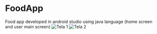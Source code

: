 # FoodApp
Food app developed in android studio using java language (home screen and user main screen)
<img src="C:\Users\User\Pictures\app\imgapp1.png" alt="Tela 1">
<img src="imgapp2.png" alt="Tela 2">
